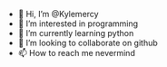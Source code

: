 - 👋 Hi, I’m @Kylemercy
- 👀 I’m interested in programming
- 🌱 I’m currently learning python
- 💞️ I’m looking to collaborate on github
- 📫 How to reach me nevermind

<!---
Kylemercy/Kylemercy is a ✨ special ✨ repository because its `README.md` (this file) appears on your GitHub profile.
You can click the Preview link to take a look at your changes.
--->
